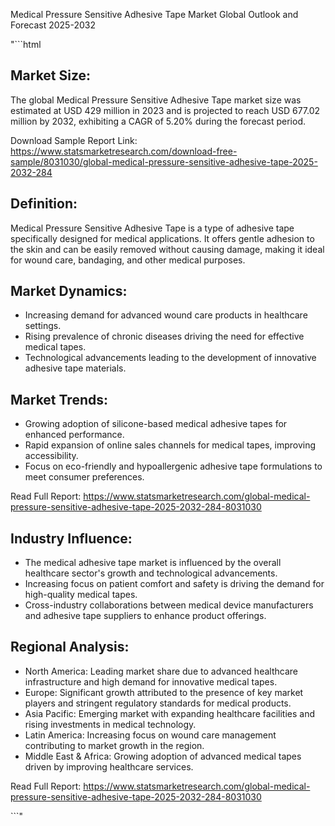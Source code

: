 Medical Pressure Sensitive Adhesive Tape Market Global Outlook and Forecast 2025-2032

"```html
<h2>Market Size:</h2>
<p>The global Medical Pressure Sensitive Adhesive Tape market size was estimated at USD 429 million in 2023 and is projected to reach USD 677.02 million by 2032, exhibiting a CAGR of 5.20% during the forecast period.</p>
<p>Download Sample Report Link: <a href='https://www.statsmarketresearch.com/download-free-sample/8031030/global-medical-pressure-sensitive-adhesive-tape-2025-2032-284'>https://www.statsmarketresearch.com/download-free-sample/8031030/global-medical-pressure-sensitive-adhesive-tape-2025-2032-284</a></p>

<h2>Definition:</h2>
<p>Medical Pressure Sensitive Adhesive Tape is a type of adhesive tape specifically designed for medical applications. It offers gentle adhesion to the skin and can be easily removed without causing damage, making it ideal for wound care, bandaging, and other medical purposes.</p>

<h2>Market Dynamics:</h2>
<ul>
  <li>Increasing demand for advanced wound care products in healthcare settings.</li>
  <li>Rising prevalence of chronic diseases driving the need for effective medical tapes.</li>
  <li>Technological advancements leading to the development of innovative adhesive tape materials.</li>
</ul>

<h2>Market Trends:</h2>
<ul>
  <li>Growing adoption of silicone-based medical adhesive tapes for enhanced performance.</li>
  <li>Rapid expansion of online sales channels for medical tapes, improving accessibility.</li>
  <li>Focus on eco-friendly and hypoallergenic adhesive tape formulations to meet consumer preferences.</li>
</ul>
<p>Read Full Report: <a href='https://www.statsmarketresearch.com/global-medical-pressure-sensitive-adhesive-tape-2025-2032-284-8031030'>https://www.statsmarketresearch.com/global-medical-pressure-sensitive-adhesive-tape-2025-2032-284-8031030</a></p>

<h2>Industry Influence:</h2>
<ul>
  <li>The medical adhesive tape market is influenced by the overall healthcare sector's growth and technological advancements.</li>
  <li>Increasing focus on patient comfort and safety is driving the demand for high-quality medical tapes.</li>
  <li>Cross-industry collaborations between medical device manufacturers and adhesive tape suppliers to enhance product offerings.</li>
</ul>

<h2>Regional Analysis:</h2>
<ul>
  <li>North America: Leading market share due to advanced healthcare infrastructure and high demand for innovative medical tapes.</li>
  <li>Europe: Significant growth attributed to the presence of key market players and stringent regulatory standards for medical products.</li>
  <li>Asia Pacific: Emerging market with expanding healthcare facilities and rising investments in medical technology.</li>
  <li>Latin America: Increasing focus on wound care management contributing to market growth in the region.</li>
  <li>Middle East & Africa: Growing adoption of advanced medical tapes driven by improving healthcare services.</li>
</ul>
<p>Read Full Report: <a href='https://www.statsmarketresearch.com/global-medical-pressure-sensitive-adhesive-tape-2025-2032-284-8031030'>https://www.statsmarketresearch.com/global-medical-pressure-sensitive-adhesive-tape-2025-2032-284-8031030</a></p>
```"
